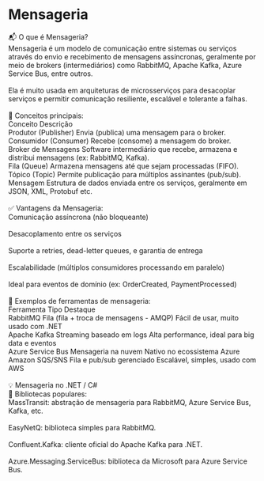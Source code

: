 # Mensageria

📬 O que é Mensageria?\
Mensageria é um modelo de comunicação entre sistemas ou serviços através do envio e recebimento de mensagens assíncronas, geralmente por meio de brokers (intermediários) como RabbitMQ, Apache Kafka, Azure Service Bus, entre outros.\
\
Ela é muito usada em arquiteturas de microsserviços para desacoplar serviços e permitir comunicação resiliente, escalável e tolerante a falhas.\
\
🧠 Conceitos principais:\
Conceito	Descrição\
Produtor (Publisher)	Envia (publica) uma mensagem para o broker.\
Consumidor (Consumer)	Recebe (consome) a mensagem do broker.\
Broker de Mensagens	Software intermediário que recebe, armazena e distribui mensagens (ex: RabbitMQ, Kafka).\
Fila (Queue)	Armazena mensagens até que sejam processadas (FIFO).\
Tópico (Topic)	Permite publicação para múltiplos assinantes (pub/sub).\
Mensagem	Estrutura de dados enviada entre os serviços, geralmente em JSON, XML, Protobuf etc.\
\
✅ Vantagens da Mensageria:\
Comunicação assíncrona (não bloqueante)\
\
Desacoplamento entre os serviços\
\
Suporte a retries, dead-letter queues, e garantia de entrega\
\
Escalabilidade (múltiplos consumidores processando em paralelo)\
\
Ideal para eventos de domínio (ex: OrderCreated, PaymentProcessed)\
\
🔧 Exemplos de ferramentas de mensageria:\
Ferramenta	Tipo	Destaque\
RabbitMQ	Fila (fila + troca de mensagens - AMQP)	Fácil de usar, muito usado com .NET\
Apache Kafka	Streaming baseado em logs	Alta performance, ideal para big data e eventos\
Azure Service Bus	Mensageria na nuvem	Nativo no ecossistema Azure\
Amazon SQS/SNS	Fila e pub/sub gerenciado	Escalável, simples, usado com AWS\
\
💡 Mensageria no .NET / C#\
🧰 Bibliotecas populares:\
MassTransit: abstração de mensageria para RabbitMQ, Azure Service Bus, Kafka, etc.\
\
EasyNetQ: biblioteca simples para RabbitMQ.\
\
Confluent.Kafka: cliente oficial do Apache Kafka para .NET.\
\
Azure.Messaging.ServiceBus: biblioteca da Microsoft para Azure Service Bus.
